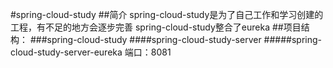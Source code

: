 #spring-cloud-study
##简介
spring-cloud-study是为了自己工作和学习创建的工程，有不足的地方会逐步完善
spring-cloud-study整合了eureka
##项目结构：
###spring-cloud-study
####spring-cloud-study-server
#####spring-cloud-study-server-eureka
端口：8081